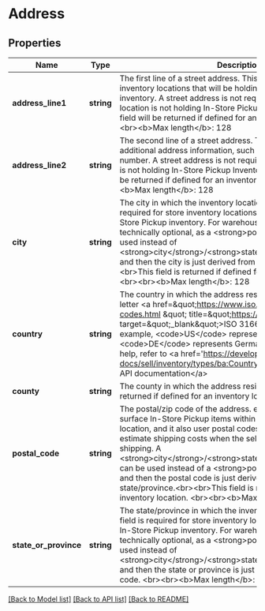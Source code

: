 # Address

## Properties
Name | Type | Description | Notes
------------ | ------------- | ------------- | -------------
**address_line1** | **string** | The first line of a street address. This field is required for store inventory locations that will be holding In-Store Pickup inventory. A street address is not required if the inventory location is not holding In-Store Pickup Inventory.&lt;br&gt;&lt;br&gt;This field will be returned if defined for an inventory location. &lt;br&gt;&lt;br&gt;&lt;b&gt;Max length&lt;/b&gt;: 128 | [optional] 
**address_line2** | **string** | The second line of a street address. This field can be used for additional address information, such as a suite or apartment number. A street address is not required if the inventory location is not holding In-Store Pickup Inventory.&lt;br&gt;&lt;br&gt;This field will be returned if defined for an inventory location. &lt;br&gt;&lt;br&gt;&lt;b&gt;Max length&lt;/b&gt;: 128 | [optional] 
**city** | **string** | The city in which the inventory location resides. This field is required for store inventory locations that will be holding In-Store Pickup inventory. For warehouse locations, this field is technically optional, as a &lt;strong&gt;postalCode&lt;/strong&gt; can be used instead of  &lt;strong&gt;city&lt;/strong&gt;/&lt;strong&gt;stateOrProvince&lt;/strong&gt; pair, and then the city is just derived from this postal/zip code.&lt;br&gt;&lt;br&gt;This field is returned if defined for an inventory location. &lt;br&gt;&lt;br&gt;&lt;b&gt;Max length&lt;/b&gt;: 128 | [optional] 
**country** | **string** | The country in which the address resides, represented as two-letter &lt;a href&#x3D;\&quot;https://www.iso.org/iso-3166-country-codes.html \&quot; title&#x3D;\&quot;https://www.iso.org \&quot; target&#x3D;\&quot;_blank\&quot;&gt;ISO 3166&lt;/a&gt; country code. For example, &lt;code&gt;US&lt;/code&gt; represents the United States, and &lt;code&gt;DE&lt;/code&gt; represents Germany. For implementation help, refer to &lt;a href&#x3D;&#x27;https://developer.ebay.com/api-docs/sell/inventory/types/ba:CountryCodeEnum&#x27;&gt;eBay API documentation&lt;/a&gt; | [optional] 
**county** | **string** | The county in which the address resides.&lt;br&gt;&lt;br&gt;This field is returned if defined for an inventory location. | [optional] 
**postal_code** | **string** | The postal/zip code of the address. eBay uses postal codes to surface In-Store Pickup items within the vicinity of a buyer&#x27;s location, and it also user postal codes (origin and destination) to estimate shipping costs when the seller uses calculated shipping. A &lt;strong&gt;city&lt;/strong&gt;/&lt;strong&gt;stateOrProvince&lt;/strong&gt; pair can be used instead of a &lt;strong&gt;postalCode&lt;/strong&gt; value, and then the postal code is just derived from the city and state/province.&lt;br&gt;&lt;br&gt;This field is returned if defined for an inventory location. &lt;br&gt;&lt;br&gt;&lt;b&gt;Max length&lt;/b&gt;: 16 | [optional] 
**state_or_province** | **string** | The state/province in which the inventory location resides. This field is required for store inventory locations that will be holding In-Store Pickup inventory. For warehouse locations, this field is technically optional, as a &lt;strong&gt;postalCode&lt;/strong&gt; can be used instead of &lt;strong&gt;city&lt;/strong&gt;/&lt;strong&gt;stateOrProvince&lt;/strong&gt; pair, and then the state or province is just derived from this postal/zip code. &lt;br&gt;&lt;br&gt;&lt;b&gt;Max length&lt;/b&gt;: 128 | [optional] 

[[Back to Model list]](../../README.md#documentation-for-models) [[Back to API list]](../../README.md#documentation-for-api-endpoints) [[Back to README]](../../README.md)

